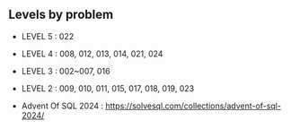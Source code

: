 
## Levels by problem

- LEVEL 5 : 022
- LEVEL 4 : 008, 012, 013, 014, 021, 024
- LEVEL 3 : 002~007, 016
- LEVEL 2 : 009, 010, 011, 015, 017, 018, 019, 023

- Advent Of SQL 2024 : https://solvesql.com/collections/advent-of-sql-2024/

